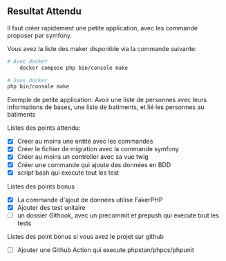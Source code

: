 ## Resultat Attendu
Il faut créer rapidement une petite application, avec les commande proposer par symfony. 

Vous avez la liste des maker disponible via la commande suivante:
```bash
# Avec docker
    docker compose php bin/console make

# Sans docker
php bin/console make
```
Exemple de petite application:
Avoir une liste de personnes avec leurs informations de bases, une liste de batiments, et lié les personnes au batiments

Listes des points attendu:
- [X] Créer au moins une entité avec les commandes
- [X] Créer le fichier de migration avec la commande symfony
- [X] Créer au moins un controller avec sa vue twig
- [X] Créer une commande qui ajoute des données en BDD
- [X] script bash qui execute tout les test

Listes des points bonus
- [X] La commande d'ajout de données utilise FakerPHP
- [X] Ajouter des test unitaire 
- [ ] un dossier Githook, avec un precommit et prepush qui execute tout les tests

Listes des point bonus si vous avez le projet sur github
- [ ] Ajouter une Github Action qui execute phpstan/phpcs/phpunit